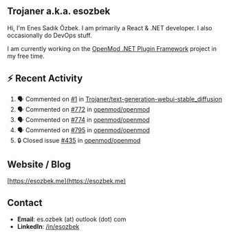 ##  Trojaner a.k.a. esozbek
Hi, I'm Enes Sadık Özbek. I am primarily a React & .NET developer. I also occasionally do DevOps stuff.

I am currently working on the [OpenMod .NET Plugin Framework](https://github.com/openmod/openmod) project in my free time. 

## :zap: Recent Activity

<!--START_SECTION:activity-->
1. 🗣 Commented on [#1](https://github.com/Trojaner/text-generation-webui-stable_diffusion/issues/1#issuecomment-1817233410) in [Trojaner/text-generation-webui-stable_diffusion](https://github.com/Trojaner/text-generation-webui-stable_diffusion)
2. 🗣 Commented on [#772](https://github.com/openmod/openmod/pull/772#issuecomment-1816316708) in [openmod/openmod](https://github.com/openmod/openmod)
3. 🗣 Commented on [#774](https://github.com/openmod/openmod/pull/774#issuecomment-1816315095) in [openmod/openmod](https://github.com/openmod/openmod)
4. 🗣 Commented on [#795](https://github.com/openmod/openmod/pull/795#issuecomment-1816314472) in [openmod/openmod](https://github.com/openmod/openmod)
5. 🔒 Closed issue [#435](https://github.com/openmod/openmod/issues/435) in [openmod/openmod](https://github.com/openmod/openmod)
<!--END_SECTION:activity-->

## Website / Blog
[https://esozbek.me](https://esozbek.me)

## Contact
- **Email**: es.ozbek (at) outlook (dot) com
- **LinkedIn**: [/in/esozbek](https://linkedin.com/in/esozbek)
